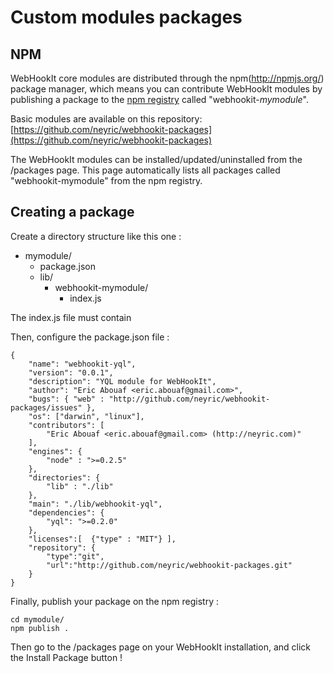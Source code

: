 # Custom modules packages


## NPM

WebHookIt core modules are distributed through the npm(http://npmjs.org/) package manager, which means you can contribute WebHookIt modules by publishing a package to the [npm registry](http://search.npmjs.org/) called "webhookit-<i>mymodule</i>".

Basic modules are available on this repository: [https://github.com/neyric/webhookit-packages](https://github.com/neyric/webhookit-packages)

The WebHookIt modules can be installed/updated/uninstalled from the /packages page. This page automatically lists all packages called "webhookit-mymodule" from the npm registry.



## Creating a package

Create a directory structure like this one :

 * mymodule/
   * package.json
   * lib/
     * webhookit-mymodule/
       * index.js

The index.js file must contain

Then, configure the package.json file :

    {
        "name": "webhookit-yql",
        "version": "0.0.1",
        "description": "YQL module for WebHookIt",
        "author": "Eric Abouaf <eric.abouaf@gmail.com>",
        "bugs": { "web" : "http://github.com/neyric/webhookit-packages/issues" },
        "os": ["darwin", "linux"],
        "contributors": [
            "Eric Abouaf <eric.abouaf@gmail.com> (http://neyric.com)"
        ],
        "engines": {
            "node" : ">=0.2.5"
        },
        "directories": {
            "lib" : "./lib"
        },
        "main": "./lib/webhookit-yql",
        "dependencies": {
            "yql": ">=0.2.0"
        },
        "licenses":[  {"type" : "MIT"} ],
        "repository": {
            "type":"git",
            "url":"http://github.com/neyric/webhookit-packages.git"
        }
    }


Finally, publish your package on the npm registry :

    cd mymodule/
    npm publish .

Then go to the /packages page on your WebHookIt installation, and click the Install Package button !




<script type="text/javascript">var disqus_shortname = 'custom-modules-packages';</script>
